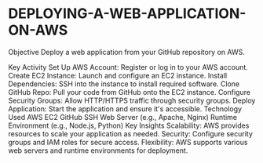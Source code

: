 # DEPLOYING-A-WEB-APPLICATION-ON-AWS


Objective
Deploy a web application from your GitHub repository on AWS.

Key Activity
Set Up AWS Account: Register or log in to your AWS account.
Create EC2 Instance: Launch and configure an EC2 instance.
Install Dependencies: SSH into the instance to install required software.
Clone GitHub Repo: Pull your code from GitHub onto the EC2 instance.
Configure Security Groups: Allow HTTP/HTTPS traffic through security groups.
Deploy Application: Start the application and ensure it's accessible.
Technology Used
AWS EC2
GitHub
SSH
Web Server (e.g., Apache, Nginx)
Runtime Environment (e.g., Node.js, Python)
Key Insights
Scalability: AWS provides resources to scale your application as needed.
Security: Configure security groups and IAM roles for secure access.
Flexibility: AWS supports various web servers and runtime environments for deployment.
